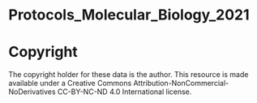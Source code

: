 # Protocols_Molecular_Biology_2021

# Copyright
The copyright holder for these data is the author. This resource is made available under a Creative Commons Attribution-NonCommercial-NoDerivatives CC-BY-NC-ND 4.0 International license.

 
